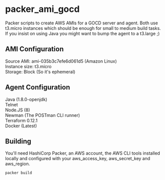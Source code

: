 # packer_ami_gocd

Packer scripts to create AWS AMIs for a GOCD server and agent.  Both use t3.micro instances which should be enough for small to medium build tasks.  If you insist on using Java you might want to bump the agent to a t3.large ;)

## AMI Configuration

Source AMI: ami-035b3c7efe6d061d5 (Amazon Linux)<br/>
Instance size: t3.micro<br/>
Storage: Block (So it's ephemeral)<br/>

## Agent Configuration

Java (1.8.0-openjdk)<br/>
Telnet<br/>
Node.JS (8)<br/>
Newman (The POSTman CLI runner)<br/>
Terraform 0.12.1<br/>
Docker (Latest)<br/>

## Building

You'll need HashiCorp Packer, an AWS account, the AWS CLI tools installed locally and configured with your aws_access_key, aws_secret_key and aws_region.

```bash
packer build
```